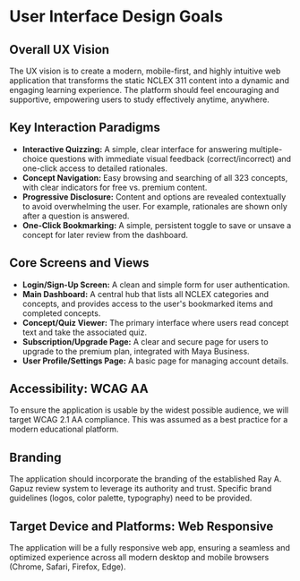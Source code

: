 # User Interface Design Goals

## Overall UX Vision

The UX vision is to create a modern, mobile-first, and highly intuitive web application that transforms the static NCLEX 311 content into a dynamic and engaging learning experience. The platform should feel encouraging and supportive, empowering users to study effectively anytime, anywhere.

## Key Interaction Paradigms

*   **Interactive Quizzing:** A simple, clear interface for answering multiple-choice questions with immediate visual feedback (correct/incorrect) and one-click access to detailed rationales.
*   **Concept Navigation:** Easy browsing and searching of all 323 concepts, with clear indicators for free vs. premium content.
*   **Progressive Disclosure:** Content and options are revealed contextually to avoid overwhelming the user. For example, rationales are shown only after a question is answered.
*   **One-Click Bookmarking:** A simple, persistent toggle to save or unsave a concept for later review from the dashboard.

## Core Screens and Views

*   **Login/Sign-Up Screen:** A clean and simple form for user authentication.
*   **Main Dashboard:** A central hub that lists all NCLEX categories and concepts, and provides access to the user's bookmarked items and completed concepts.
*   **Concept/Quiz Viewer:** The primary interface where users read concept text and take the associated quiz.
*   **Subscription/Upgrade Page:** A clear and secure page for users to upgrade to the premium plan, integrated with Maya Business.
*   **User Profile/Settings Page:** A basic page for managing account details.

## Accessibility: WCAG AA

To ensure the application is usable by the widest possible audience, we will target WCAG 2.1 AA compliance. This was assumed as a best practice for a modern educational platform.

## Branding

The application should incorporate the branding of the established Ray A. Gapuz review system to leverage its authority and trust. Specific brand guidelines (logos, color palette, typography) need to be provided.

## Target Device and Platforms: Web Responsive

The application will be a fully responsive web app, ensuring a seamless and optimized experience across all modern desktop and mobile browsers (Chrome, Safari, Firefox, Edge).

